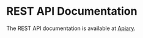# REST API Documentation

The REST API documentation is available at [Apiary](http://docs.hdyra.apiary.io/#).
